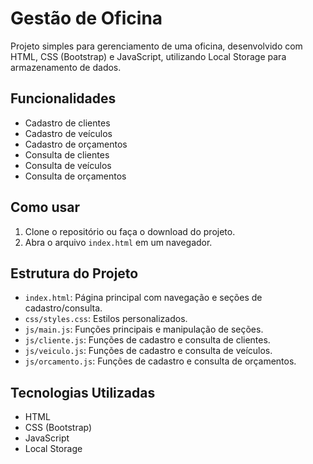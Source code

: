 # Gestão de Oficina

Projeto simples para gerenciamento de uma oficina, desenvolvido com HTML, CSS (Bootstrap) e JavaScript, utilizando Local Storage para armazenamento de dados.

## Funcionalidades

- Cadastro de clientes
- Cadastro de veículos
- Cadastro de orçamentos
- Consulta de clientes
- Consulta de veículos
- Consulta de orçamentos

## Como usar

1. Clone o repositório ou faça o download do projeto.
2. Abra o arquivo `index.html` em um navegador.

## Estrutura do Projeto

- `index.html`: Página principal com navegação e seções de cadastro/consulta.
- `css/styles.css`: Estilos personalizados.
- `js/main.js`: Funções principais e manipulação de seções.
- `js/cliente.js`: Funções de cadastro e consulta de clientes.
- `js/veiculo.js`: Funções de cadastro e consulta de veículos.
- `js/orcamento.js`: Funções de cadastro e consulta de orçamentos.

## Tecnologias Utilizadas

- HTML
- CSS (Bootstrap)
- JavaScript
- Local Storage
